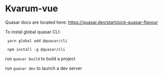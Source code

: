# Kvarum-vue
Quasar docs are located here: https://quasar.dev/start/pick-quasar-flavour

To instal global quasar CLI:

``` yarn global add @quasar/cli```

 ``` npm install -g @quasar/cli```

run ```quasar build``` to build a project

run ```quasar dev``` to launch a dev server

